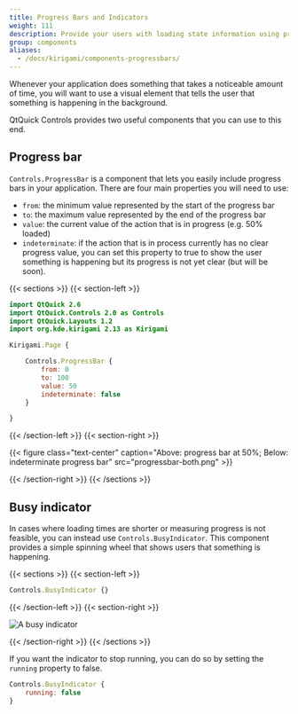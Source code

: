 ```yaml
---
title: Progress Bars and Indicators
weight: 111
description: Provide your users with loading state information using progress bars.
group: components
aliases:
  - /docs/kirigami/components-progressbars/
---
```


Whenever your application does something that takes a noticeable amount of time, you will want to use a visual element that tells the user that something is happening in the background. 

QtQuick Controls provides two useful components that you can use to this end.

## Progress bar

`Controls.ProgressBar` is a component that lets you easily include progress bars in your application. There are four main properties you will need to use:

- `from`: the minimum value represented by the start of the progress bar
- `to`: the maximum value represented by the end of the progress bar
- `value`: the current value of the action that is in progress (e.g. 50% loaded)
- `indeterminate`: if the action that is in process currently has no clear progress value, you can set this property to true to show the user something is happening but its progress is not yet clear (but will be soon).

{{< sections >}}
{{< section-left >}}

```qml
import QtQuick 2.6
import QtQuick.Controls 2.0 as Controls
import QtQuick.Layouts 1.2
import org.kde.kirigami 2.13 as Kirigami

Kirigami.Page {

    Controls.ProgressBar {
        from: 0
        to: 100
        value: 50
        indeterminate: false
    }

}
```

{{< /section-left >}}
{{< section-right >}}

{{< figure class="text-center" caption="Above: progress bar at 50%; Below: indeterminate progress bar" src="progressbar-both.png" >}}

{{< /section-right >}}
{{< /sections >}}

## Busy indicator

In cases where loading times are shorter or measuring progress is not feasible, you can instead use `Controls.BusyIndicator`. This component provides a simple spinning wheel that shows users that something is happening.

{{< sections >}}
{{< section-left >}}

```qml
Controls.BusyIndicator {}
```

{{< /section-left >}}
{{< section-right >}}

![A busy indicator](/docs/use/kirigami/components-progressbars/busyindicator.png)

{{< /section-right >}}
{{< /sections >}}

If you want the indicator to stop running, you can do so by setting the `running` property to false.

```qml
Controls.BusyIndicator {
    running: false
}
```
